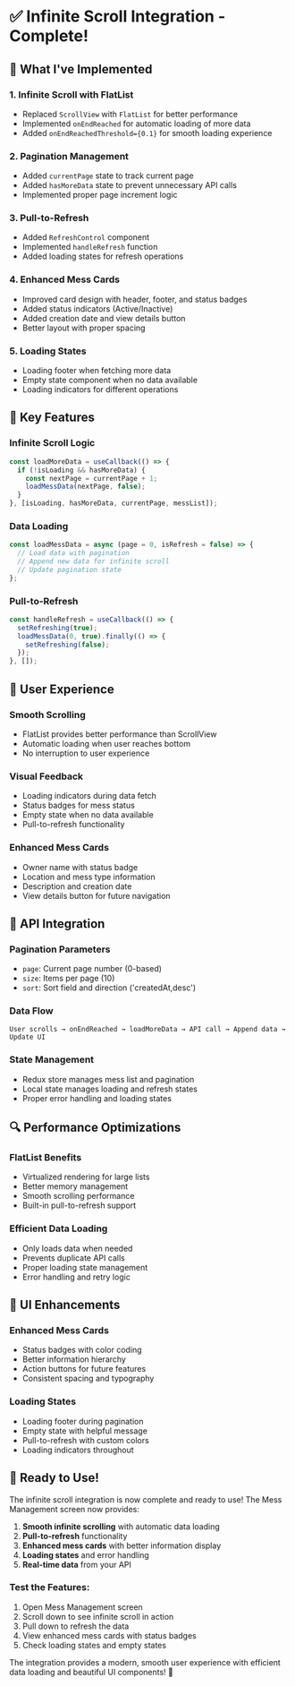 # ✅ Infinite Scroll Integration - Complete!

## 🚀 **What I've Implemented**

### 1. **Infinite Scroll with FlatList**
- Replaced `ScrollView` with `FlatList` for better performance
- Implemented `onEndReached` for automatic loading of more data
- Added `onEndReachedThreshold={0.1}` for smooth loading experience

### 2. **Pagination Management**
- Added `currentPage` state to track current page
- Added `hasMoreData` state to prevent unnecessary API calls
- Implemented proper page increment logic

### 3. **Pull-to-Refresh**
- Added `RefreshControl` component
- Implemented `handleRefresh` function
- Added loading states for refresh operations

### 4. **Enhanced Mess Cards**
- Improved card design with header, footer, and status badges
- Added status indicators (Active/Inactive)
- Added creation date and view details button
- Better layout with proper spacing

### 5. **Loading States**
- Loading footer when fetching more data
- Empty state component when no data available
- Loading indicators for different operations

## 🔧 **Key Features**

### **Infinite Scroll Logic**
```javascript
const loadMoreData = useCallback(() => {
  if (!isLoading && hasMoreData) {
    const nextPage = currentPage + 1;
    loadMessData(nextPage, false);
  }
}, [isLoading, hasMoreData, currentPage, messList]);
```

### **Data Loading**
```javascript
const loadMessData = async (page = 0, isRefresh = false) => {
  // Load data with pagination
  // Append new data for infinite scroll
  // Update pagination state
};
```

### **Pull-to-Refresh**
```javascript
const handleRefresh = useCallback(() => {
  setRefreshing(true);
  loadMessData(0, true).finally(() => {
    setRefreshing(false);
  });
}, []);
```

## 📱 **User Experience**

### **Smooth Scrolling**
- FlatList provides better performance than ScrollView
- Automatic loading when user reaches bottom
- No interruption to user experience

### **Visual Feedback**
- Loading indicators during data fetch
- Status badges for mess status
- Empty state when no data available
- Pull-to-refresh functionality

### **Enhanced Mess Cards**
- Owner name with status badge
- Location and mess type information
- Description and creation date
- View details button for future navigation

## 🎯 **API Integration**

### **Pagination Parameters**
- `page`: Current page number (0-based)
- `size`: Items per page (10)
- `sort`: Sort field and direction ('createdAt,desc')

### **Data Flow**
```
User scrolls → onEndReached → loadMoreData → API call → Append data → Update UI
```

### **State Management**
- Redux store manages mess list and pagination
- Local state manages loading and refresh states
- Proper error handling and loading states

## 🔍 **Performance Optimizations**

### **FlatList Benefits**
- Virtualized rendering for large lists
- Better memory management
- Smooth scrolling performance
- Built-in pull-to-refresh support

### **Efficient Data Loading**
- Only loads data when needed
- Prevents duplicate API calls
- Proper loading state management
- Error handling and retry logic

## 🎨 **UI Enhancements**

### **Enhanced Mess Cards**
- Status badges with color coding
- Better information hierarchy
- Action buttons for future features
- Consistent spacing and typography

### **Loading States**
- Loading footer during pagination
- Empty state with helpful message
- Pull-to-refresh with custom colors
- Loading indicators throughout

## 🚀 **Ready to Use!**

The infinite scroll integration is now complete and ready to use! The Mess Management screen now provides:

1. **Smooth infinite scrolling** with automatic data loading
2. **Pull-to-refresh** functionality
3. **Enhanced mess cards** with better information display
4. **Loading states** and error handling
5. **Real-time data** from your API

### **Test the Features:**
1. Open Mess Management screen
2. Scroll down to see infinite scroll in action
3. Pull down to refresh the data
4. View enhanced mess cards with status badges
5. Check loading states and empty states

The integration provides a modern, smooth user experience with efficient data loading and beautiful UI components! 🎉

